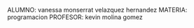 ALUMNO: vanessa monserrat velazquez hernandez
MATERIA: programacion 
PROFESOR: kevin molina gomez

<!---
m00nhm/m00nhm is a ✨ special ✨ repository because its `README.md` (this file) appears on your GitHub profile.
You can click the Preview link to take a look at your changes.
--->
